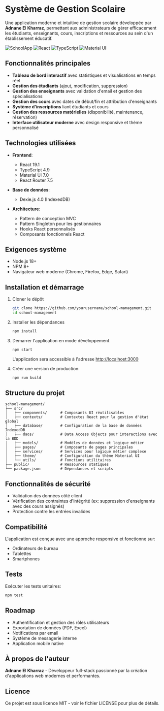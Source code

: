 # Système de Gestion Scolaire

Une application moderne et intuitive de gestion scolaire développée par **Adnane El Kharraz**, permettant aux administrateurs de gérer efficacement les étudiants, enseignants, cours, inscriptions et ressources au sein d'un établissement éducatif.

![SchoolApp](https://img.shields.io/badge/SchoolApp-v1.0-blue)
![React](https://img.shields.io/badge/React-v19.1.0-61DAFB)
![TypeScript](https://img.shields.io/badge/TypeScript-v4.9.5-3178C6)
![Material UI](https://img.shields.io/badge/Material_UI-v7.0.2-0081CB)

## Fonctionnalités principales

- **Tableau de bord interactif** avec statistiques et visualisations en temps réel
- **Gestion des étudiants** (ajout, modification, suppression)
- **Gestion des enseignants** avec validation d'email et gestion des spécialisations
- **Gestion des cours** avec dates de début/fin et attribution d'enseignants
- **Système d'inscriptions** liant étudiants et cours
- **Gestion des ressources matérielles** (disponibilité, maintenance, réservation)
- **Interface utilisateur moderne** avec design responsive et thème personnalisé

## Technologies utilisées

- **Frontend**:
  - React 19.1
  - TypeScript 4.9
  - Material UI 7.0
  - React Router 7.5
  
- **Base de données**:
  - Dexie.js 4.0 (IndexedDB)
  
- **Architecture**:
  - Pattern de conception MVC
  - Pattern Singleton pour les gestionnaires
  - Hooks React personnalisés
  - Composants fonctionnels React

## Exigences système

- Node.js 18+
- NPM 8+
- Navigateur web moderne (Chrome, Firefox, Edge, Safari)

## Installation et démarrage

1. Cloner le dépôt
   ```bash
   git clone https://github.com/yourusername/school-management.git
   cd school-management
   ```

2. Installer les dépendances
   ```bash
   npm install
   ```

3. Démarrer l'application en mode développement
   ```bash
   npm start
   ```
   L'application sera accessible à l'adresse [http://localhost:3000](http://localhost:3000)

4. Créer une version de production
   ```bash
   npm run build
   ```

## Structure du projet

```
school-management/
├── src/
│   ├── components/      # Composants UI réutilisables
│   ├── contexts/        # Contextes React pour la gestion d'état global
│   ├── database/        # Configuration de la base de données IndexedDB
│   ├── daos/            # Data Access Objects pour interactions avec la BDD
│   ├── models/          # Modèles de données et logique métier
│   ├── pages/           # Composants de pages principales
│   ├── services/        # Services pour logique métier complexe
│   ├── theme/           # Configuration du thème Material UI
│   └── utils/           # Fonctions utilitaires
├── public/              # Ressources statiques
└── package.json         # Dépendances et scripts
```

## Fonctionnalités de sécurité

- Validation des données côté client
- Vérification des contraintes d'intégrité (ex: suppression d'enseignants avec des cours assignés)
- Protection contre les entrées invalides

## Compatibilité

L'application est conçue avec une approche responsive et fonctionne sur:
- Ordinateurs de bureau
- Tablettes
- Smartphones

## Tests

Exécuter les tests unitaires:
```bash
npm test
```

## Roadmap

- Authentification et gestion des rôles utilisateurs
- Exportation de données (PDF, Excel)
- Notifications par email
- Système de messagerie interne
- Application mobile native

## À propos de l'auteur

**Adnane El Kharraz** - Développeur full-stack passionné par la création d'applications web modernes et performantes.

## Licence

Ce projet est sous licence MIT - voir le fichier LICENSE pour plus de détails.
